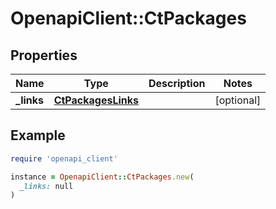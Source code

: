 # OpenapiClient::CtPackages

## Properties

| Name | Type | Description | Notes |
| ---- | ---- | ----------- | ----- |
| **_links** | [**CtPackagesLinks**](CtPackagesLinks.md) |  | [optional] |

## Example

```ruby
require 'openapi_client'

instance = OpenapiClient::CtPackages.new(
  _links: null
)
```

